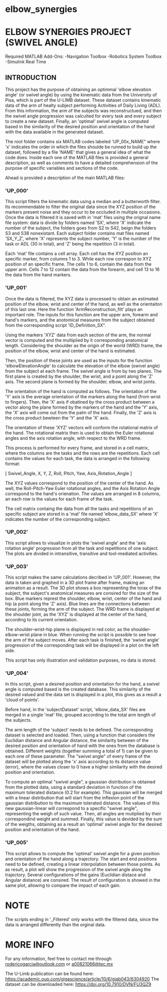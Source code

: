 # elbow_synergies


# ELBOW SYNERGIES PROJECT (SWIVEL ANGLE)

Required MATLAB Add-Ons:
-Navigation Toolbox
-Robotics System Toolbox
-Simulink Real Time

## INTRODUCTION

This project has the purpose of obtaining an optimmal 'elbow elevation angle' (or swivel angle) by using the kinematic
data from the University of Pisa, which is part of the U-LIMB dataset. These dataset contains kinematic data of the arm
of healty subject performing Activities of Daily Living (ADL). From this information, the arm of the subjects was
reconstructued, and then the swivel angle progression was calculted for every task and every subject to create a new dataset. 
Finally, an 'optimal' swivel angle is computed based in the similarity of the desired position and orientation  of the hand
with the data available in the generated dataset.

The root folder contains six MATLAB codes labeled 'UP_00x_NAME" where 'x' indicates the order in which the files
shoulde be runned to build up the dataset, followed by a file 'NAME' that gives a general idea of what the code does.
Inside each one of the MATLAB files is provided a general description, as well as comments to have a detailed
comprehension of the purpose of specific variables and sections of the code.

Ahead is provided a description of the main MATLAB files:

### 'UP_000' 
This script filters the kinematic data using a median and a butterworth filter. Its recommendable to filter the
original data since the XYZ position of the markers present noise and they occur to be occluded in multiple occasions. 
Once the data is filtered it is saved with in 'mat' files using the orignal name file system: data is divide by 
folders named 'SX', where 'X' indicate the number of the subject, the folders goes from S2 to S42, beign the folders 
S3 and S38 nonexistant. Each subject folder contains mat files named 'SX_Y_Z', where 'X' represents the subject number, 
'Y' is the number of the task or ADL (30 in total), and 'Z' being the repetition (3 in total).

Each 'mat' file contains a cell array. Each cell has the XYZ position an specific marker, from columns 1 to 3. While
each row correspon to XYZ position of an specific frame. The cells 1 to 6, contain the data from the upper arm. 
Cells 7 to 12 contain the data from the forearm, and cell 13 to 16 the data from the hand markers.

### 'UP_001'

Once the data is filtered, the XYZ data is processed to obtain an estimated position of the elbow, wrist and center of 
the hand, as well as the orientaiton of this last one. Here the function 'ArmReconstruction_filt' plays an important role. 
The inputs for this function are the upper arm, forearm and hand's markers, and the anotomical measures from the subject 
obtained from the corresponding script 'ID_Definition_SX".

Using the markers 'XYZ' data from each section of the arm, the normal vector is computed and the multiplied by it 
corresponding anatomical length. Considering the shoulder as the origin of the world (WRD) frame, the position 
of the elbow, wrist and center of the hand is estimated.

Then, the position of these joints are used as the inputs for the function 'elbowElevationAngle' to calculate the elevation
of the elbow (swivel angle) from the subject at each frame. The swivel angle is from by two planes. The first plane is 
created by the shoulder, the wrist, and a point along the 'Z' axis. The second plane is formed by the shoulder, elbow, and
wrist joints.

The orientation of the hand is computed as follows. The orientation of the 'Y' axis is the average orientation of the markers
along the hand (from wrist to fingers). Then, the 'X' axis if obatined by the cross product between a vector along 
the plane formed by the markers of the hand and the 'Y' axis, the 'X' axis will come out from the palm of the hand. Finally,
the 'Z' axis is the cross product bewteen the 'Y' and the 'X' axis.

The orientation of these 'XYZ' vectors will conform the rotational matrix of the hand. The rotational matrix then is used
to obtain the Euler rotational angles and the axis rotation angle, with respect to the WRD frame.

This process is performed for every frame, and stored in a cell matrix, where the columns are the tasks and the rows are 
the repetitions. Each cell contains the values for each task, the data is arranged in the following format:

[ Swivel_Angle, X, Y, Z, Roll, Pitch, Yaw, Axis_Rotation_Angle ]

The XYZ values correspond to the position of the center of the hand. As well, the Roll-Pitch-Yaw Euler rotational
angles, and the Axis Rotation Angle correspond to the hand's orienation. The values are arranged in 8 columns, an each row
is the values for each frame of the task.

The cell matrix containg the data from all the tasks and repetitions of an specific subject are stored in a 'mat' file named
'elbow_data_SX' where 'X' indicates the number of the corresponding subject.

### 'UP_002'
This script allows to visualize in plots the 'swivel angle' and the 'axis rotation angle' progression from all the task and
repetitions of one subject. The plots are divided in intransitive, transitive and tool-mediated activities.

### 'UP_003' 
This script makes the same calculations decribed in 'UP_001'. However, the data is taken and graphed in a 3D plot frame
after frame, making an animation as a result. The 3D plot shows a box representing the torax of the subject, the subject's
anatomical measures are consired for the size of the box. Blue markers represt the shoulder, elbow, wrist, center of the hand
and hip (a point along the 'Z' axis). Blue lines are the connections between these joints, forming the arm of the subject.
The WRD frame is displayed at the shoulder joint, as the 'XYZ' is displayed at the center of the hand, according to
its current orientation.

The shoulder-wrist-hip plane is displayed in red color, as the shoulder-elbow-wrist plane in blue. When running the script
is possible to see how the arm of the subject moves. After each task is finished, the 'swivel angle' progression of the
corresponding task will be displayed in a plot on the left side.

This script has only illustration and validation purposes, no data is stored.

### 'UP_004'
In this script, given a desired position and orientation for the hand, a swivel angle is computed based is the created
database. This similarity of the desired valued and the data set is displayed in a plot, this gives as a result a 
'cloud of points'.

Before hand, in the 'subjectDataset' script, 'elbow_data_SX' files are merged in a single 'mat' file, grouped according to
the total arm length of the subjects.

The arm length of the 'subject' needs to be defined. The corresponding dataset is selected and loaded. Then, using a 
function that considers the Euclidian distance and Angular distance, the similarity between of the desired position 
and orientation of hand with the ones from the database is obtained. Different weights (together summing a total of 1) can be 
given to each one of these parameter. The "swivel angle" of every frame of the dataset will be plotted along the 'x' axis 
according to its distance value (error), where the values closer to 0 have a higher similarity with the desired 
position and orientation.

To compute an optimal "swivel angle", a gaussian distribution is obtained from the plotted data, using a standard deviation
in function of the maximum tolerated distance (0.2 for example). This gaussian will be merged with a linear distribution that
will start from the inflexion point of the gaussian distribution to the maximum tolerated distance. The values of this new 
gaussian-linear will correspond to a specific "swivel angle", representing the weigh of such value. 
Then, all angles are mutiplied by their correspondind weight and summed. Finally, this value is devided by the sum of the 
weigths, obtaining as a result an 'optimal' swivel angle for the desired position and orientation of the hand.

### 'UP_005' 
This script allows to compute the 'optimal' swivel angle for a given position and orientation of the hand along a trajectory. 
The start and end positions need to be defined, creating a linear interpolation between those points.
As as result, a plot will show the progression of the swivel angle along the trajectory. Several configurations of the
gains (Euclidian distace and Angular distance) are consired. The result of configuration is showed in the same plot, 
allowing to compare the impact of each gain. 

# NOTE
The scripts ending in '_Filtered' only works with the filtered data, since the data is arranged differently than the
orginal data.


# MORE INFO 

For any information, feel free to contact me through <rodericogarcia@outlook.com> or <a00821066@tec.mx>

The U-Limb publication can be found here: https://academic.oup.com/gigascience/article/10/6/giab043/6304920
The dataset can be downloaded here: https://doi.org/10.7910/DVN/FU3QZ9
